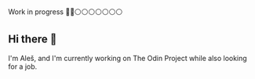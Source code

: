 Work in progress 🔵🔵⚪️⚪️⚪️⚪️⚪️⚪️⚪
## Hi there 👋
I'm Aleš, and I'm currently working on The Odin Project while also looking for a job.
<!--
**Aleskoss/Aleskoss** is a ✨ _special_ ✨ repository because its `README.md` (this file) appears on your GitHub profile.

Here are some ideas to get you started:

- 🔭 I’m currently working on ...
- 🌱 I’m currently learning ...
- 👯 I’m looking to collaborate on ...
- 🤔 I’m looking for help with ...
- 💬 Ask me about ...
- 📫 How to reach me: ...
- 😄 Pronouns: ...
- ⚡ Fun fact: ...
-->
